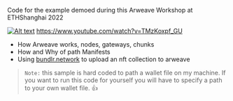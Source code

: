 Code for the example demoed during this Arweave Workshop at ETHShanghai 2022

[![Alt text](https://img.youtube.com/vi/TMzKoxpf_GU/0.jpg)](https://www.youtube.com/watch?v=TMzKoxpf_GU)
https://www.youtube.com/watch?v=TMzKoxpf_GU

* How Arweave works, nodes, gateways, chunks
* How and Why of path Manifests
* Using [bundlr.network](https://bundlr.network) to upload an nft collection to arweave

> `Note:` this sample is hard coded to path a wallet file on my machine. If you want to run this code for yourself you will have to specify a path to your own wallet file. 👍
